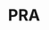 ---
# This topic lives at
# https://digital.gov/topics/pra

# Topic Title
title: "PRA"

# description — keep it short and clear
# summary: ""

# Weight
weight: 1

# For more information on managing topics,
# see https://github.com/GSA/digitalgov.gov/wiki/topics
---